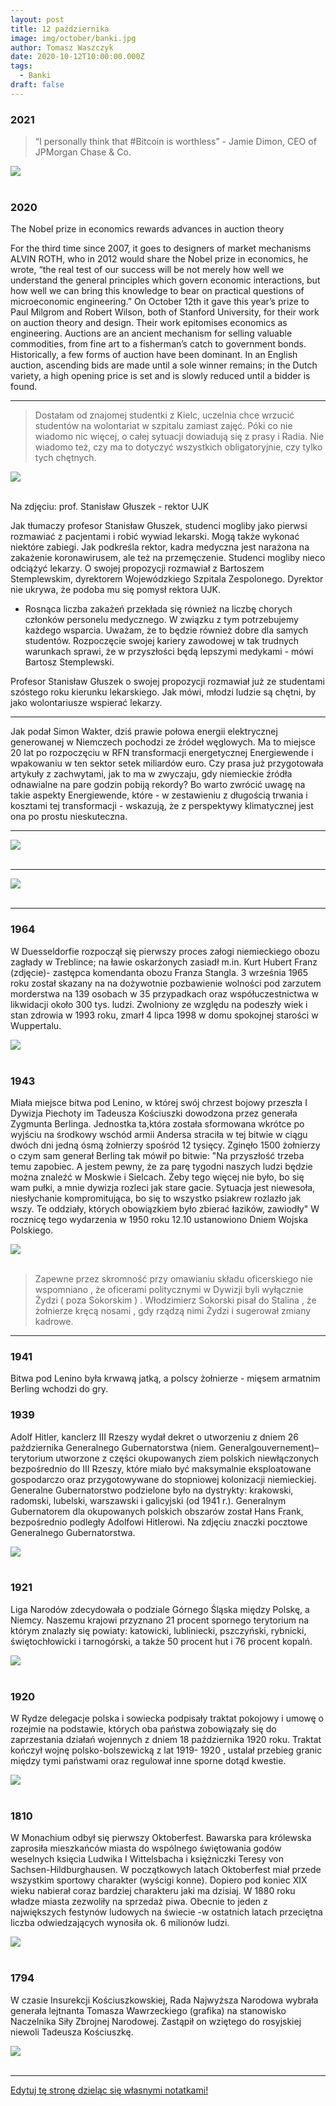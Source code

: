 ```yaml
---
layout: post
title: 12 października
image: img/october/banki.jpg
author: Tomasz Waszczyk
date: 2020-10-12T10:00:00.000Z
tags:
  - Banki
draft: false
---
```


### 2021

> “I personally think that #Bitcoin is worthless” - Jamie Dimon, CEO of JPMorgan Chase & Co.

<img src="./img/october/jpmorganbtc.png"><br><br>

### 2020

The Nobel prize in economics rewards advances in auction theory

For the third time since 2007, it goes to designers of market mechanisms
ALVIN ROTH, who in 2012 would share the Nobel prize in economics, he wrote, “the real test of our success will be not merely how well we understand the general principles which govern economic interactions, but how well we can bring this knowledge to bear on practical questions of microeconomic engineering.”
On October 12th it gave this year’s prize to Paul Milgrom and Robert Wilson, both of Stanford University, for their work on auction theory and design. Their work epitomises economics as engineering.
Auctions are an ancient mechanism for selling valuable commodities, from fine art to a fisherman’s catch to government bonds. Historically, a few forms of auction have been dominant. In an English auction, ascending bids are made until a sole winner remains; in the Dutch variety, a high opening price is set and is slowly reduced until a bidder is found.

---

> Dostałam od znajomej studentki z Kielc, uczelnia chce wrzucić studentów na wolontariat w szpitalu zamiast zajęć. Póki co nie wiadomo nic więcej, o całej sytuacji dowiadują się z prasy i Radia. Nie wiadomo też, czy ma to dotyczyć wszystkich obligatoryjnie, czy tylko tych chętnych.

<img src="./img/october/gluszek.jpeg"><br><br>

Na zdjęciu: prof. Stanisław Głuszek - rektor UJK

Jak tłumaczy profesor Stanisław Głuszek, studenci mogliby jako pierwsi rozmawiać z pacjentami i robić wywiad lekarski. Mogą także wykonać niektóre zabiegi. Jak podkreśla rektor, kadra medyczna jest narażona na zakażenie koronawirusem, ale też na przemęczenie. Studenci mogliby nieco odciążyć lekarzy. O swojej propozycji rozmawiał z Bartoszem Stemplewskim, dyrektorem Wojewódzkiego Szpitala Zespolonego. Dyrektor nie ukrywa, że podoba mu się pomysł rektora UJK.

- Rosnąca liczba zakażeń przekłada się również na liczbę chorych członków personelu medycznego. W związku z tym potrzebujemy każdego wsparcia. Uważam, że to będzie również dobre dla samych studentów. Rozpoczęcie swojej kariery zawodowej w tak trudnych warunkach sprawi, że w przyszłości będą lepszymi medykami - mówi Bartosz Stemplewski.

Profesor Stanisław Głuszek o swojej propozycji rozmawiał już ze studentami szóstego roku kierunku lekarskiego. Jak mówi, młodzi ludzie są chętni, by jako wolontariusze wspierać lekarzy.

---

Jak podał Simon Wakter, dziś prawie połowa energii elektrycznej generowanej w Niemczech pochodzi ze źródeł węglowych.
Ma to miejsce 20 lat po rozpoczęciu w RFN transformacji energetycznej Energiewende i wpakowaniu w ten sektor setek miliardów euro.
Czy prasa już przygotowała artykuły z zachwytami, jak to ma w zwyczaju, gdy niemieckie źródła odnawialne na pare godzin pobiją rekordy? 
Bo warto zwrócić uwagę na takie aspekty Energiewende, które - w zestawieniu z długością trwania i kosztami tej transformacji - wskazują, że z perspektywy klimatycznej jest ona po prostu nieskuteczna.

---

<img src="./img/october/wezwanie.jpg"><br><br>

---

<img src="./img/october/banki.jpg"><br><br>

---

### 1964

W Duesseldorfie rozpoczął się pierwszy proces załogi niemieckiego obozu zagłady w Treblince; na ławie oskarżonych zasiadł m.in. Kurt Hubert Franz  (zdjęcie)- zastępca komendanta obozu Franza Stangla. 3 września 1965 roku został skazany na na dożywotnie pozbawienie wolności pod zarzutem morderstwa na 139 osobach w 35 przypadkach oraz współuczestnictwa w likwidacji około 300 tys. ludzi. Zwolniony ze względu na podeszły wiek i stan zdrowia w 1993 roku, zmarł 4 lipca 1998 w domu spokojnej starości w Wuppertalu.

<img src="./img/october/treblinka.jpg"><br><br>

### 1943

Miała miejsce bitwa pod Lenino, w której swój chrzest bojowy przeszła I Dywizja Piechoty im Tadeusza Kościuszki dowodzona przez generała Zygmunta Berlinga. Jednostka ta,która została sformowana wkrótce po wyjściu na środkowy wschód armii Andersa straciła w tej bitwie w ciągu dwóch dni jedną ósmą żołnierzy spośród 12 tysięcy. Zginęło 1500 żołnierzy o czym sam generał Berling tak mówił po bitwie:
"Na przyszłość trzeba temu zapobiec. A jestem pewny, że za parę tygodni naszych ludzi będzie można znaleźć w Moskwie i Sielcach. Żeby tego więcej nie było, bo się wam pułki, a mnie dywizja rozleci jak stare gacie. Sytuacja jest niewesoła, niesłychanie kompromitująca, bo się to wszystko psiakrew rozlazło jak wszy. Te oddziały, których obowiązkiem było zbierać łazików, zawiodły"
W rocznicę tego wydarzenia w 1950 roku 12.10 ustanowiono Dniem Wojska Polskiego.

<img src="./img/october/lenino.jpg"/><br><br>

> Zapewne przez skromność przy omawianiu składu oficerskiego nie wspomniano , że oficerami politycznymi w Dywizji byli wyłącznie Żydzi ( poza Sokorskim ) . Włodzimierz Sokorski pisał  do Stalina , że żołnierze kręcą nosami , gdy rządzą nimi Żydzi  i sugerował zmiany kadrowe.

---

### 1941

Bitwa pod Lenino była krwawą jatką, a polscy żołnierze - mięsem armatnim Berling wchodzi do gry.

### 1939

Adolf Hitler, kanclerz III Rzeszy wydał dekret o utworzeniu z dniem 26 października Generalnego Gubernatorstwa (niem. Generalgouvernement)– terytorium utworzone z części okupowanych ziem polskich niewłączonych bezpośrednio do III Rzeszy, które miało być maksymalnie eksploatowane gospodarczo oraz przygotowywane do stopniowej kolonizacji niemieckiej. Generalne Gubernatorstwo podzielone było na dystrykty: krakowski, radomski, lubelski, warszawski i galicyjski (od 1941 r.).
Generalnym Gubernatorem dla okupowanych polskich obszarów został Hans Frank, bezpośrednio podległy Adolfowi Hitlerowi.
Na zdjęciu znaczki pocztowe Generalnego Gubernatorstwa.

<img src="./img/october/gubernatorstwo2.jpg"><br><br>

### 1921

Liga Narodów zdecydowała o podziale Górnego Śląska między Polskę, a Niemcy. Naszemu krajowi przyznano 21 procent spornego terytorium na którym znalazły się powiaty: katowicki, lubliniecki, pszczyński, rybnicki, świętochłowicki i tarnogórski, a także 50 procent hut i 76 procent kopalń.

<img src="./img/october/liganarodow.jpg"><br><br>

### 1920

W Rydze delegacje polska i sowiecka podpisały traktat pokojowy i umowę o rozejmie na podstawie, których oba państwa zobowiązały się do zaprzestania działań wojennych z dniem 18 października 1920 roku.
Traktat kończył wojnę polsko-bolszewicką z
lat 1919- 1920 , ustalał przebieg granic między tymi państwami oraz regulował inne sporne dotąd kwestie.

<img src="./img/october/ryga.jpg"><br><br>

### 1810

W Monachium odbył się pierwszy Oktoberfest. Bawarska para królewska zaprosiła mieszkańców miasta do wspólnego świętowania godów weselnych księcia Ludwika I Wittelsbacha i księżniczki Teresy von Sachsen-Hildburghausen.
W początkowych latach Oktoberfest miał przede wszystkim sportowy charakter (wyścigi konne). Dopiero pod koniec XIX wieku nabierał coraz bardziej charakteru jaki ma dzisiaj. W 1880 roku władze miasta zezwoliły na sprzedaż piwa. Obecnie to jeden z największych festynów ludowych na świecie -w ostatnich latach przeciętna liczba odwiedzających wynosiła ok. 6 milionów ludzi.

<img src="./img/october/oktoberfest.jpg"><br><br>

### 1794

W czasie Insurekcji Kościuszkowskiej, Rada Najwyższa Narodowa wybrała generała lejtnanta Tomasza Wawrzeckiego (grafika) na stanowisko Naczelnika Siły Zbrojnej Narodowej. Zastąpił on wziętego do rosyjskiej niewoli Tadeusza Kościuszkę.

<img src="./img/october/wawrzycki.jpg"><br><br>

---

<a href="https://github.com/TomaszWaszczyk/historia.waszczyk.com/edit/master/src/content/october-12.md" target="_blank">Edytuj tę stronę dzieląc się własnymi notatkami!</a>
